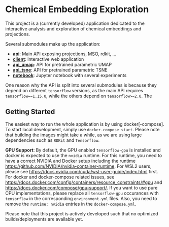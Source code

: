 # Chemical Embedding Exploration

This project is a (currently developed) application dedicated to the interactive analysis and exploration of chemical embeddings and projections. 

Several submodules make up the application:
* <a href="api/README.md"><b>api</b></a>: Main API exposing projections, <a target="_blank" href="https://github.com/jrwnter/mso">MSO</a>, rdkit, ...
* <a href="client/README.md"><b>client</b></a>: Interactive web application
* <a href="api_umap/README.md"><b>api_umap</b></a>: API for pretrained parametric UMAP
* <a href="api_tsne/README.md"><b>api_tsne</b></a>: API for pretrained parametric TSNE
* <a href="notebook/README.md"><b>notebook</b></a>: Jupyter notebook with several experiments

One reason why the API is split into several submodules is because they depend on different `tensorflow` versions, as the main API requires `tensorflow==1.15.0`, while the others depend on `tensorflow>=2.0`. The 

## Getting Started

The easiest way to run the whole application is by using docker[-compose]. To start local development, simply use `docker-compose start`. Please note that building the images might take a while, as we are using large dependencies such as `RDKit` and `Tensorflow`.

**GPU Support**: By default, the GPU enabled `tensorflow-gpu` is installed and docker is expected to use the `nvidia` runtime. For this runtime, you need to have a correct NVIDIA and Docker setup including the runtime https://github.com/NVIDIA/nvidia-container-runtime. For WSL2 users, please see https://docs.nvidia.com/cuda/wsl-user-guide/index.html first. For docker and docker-compose related issues, see https://docs.docker.com/config/containers/resource_constraints/#gpu and https://docs.docker.com/compose/gpu-support/. 
If you want to use pure CPU implementations, please replace all `tensorflow-gpu` occurances with `tensorflow` in the corresponding `environment.yml` files. 
Also, you need to remove the `runtime: nvidia` entries in the `docker-compose.yml`.

Please note that this project is actively developed such that no optimized builds/deployments are available yet.